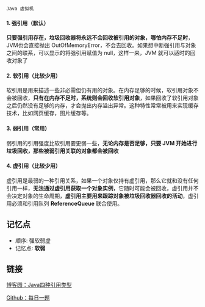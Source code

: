 `Java 虚拟机`

#### 1. 强引用（默认）

**只要强引用存在，垃圾回收器将永远不会回收被引用的对象，哪怕内存不足时**，JVM也会直接抛出 OutOfMemoryError，不会去回收。如果想中断强引用与对象之间的联系，可以显示的将强引用赋值为 null，这样一来，JVM 就可以适时的回收对象了

#### 2. 软引用（比较少用）
软引用是用来描述一些非必需但仍有用的对象。在内存足够的时候，软引用对象不会被回收，**只有在内存不足时，系统则会回收软引用对象**，如果回收了软引用对象之后仍然没有足够的内存，才会抛出内存溢出异常。这种特性常常被用来实现缓存技术，比如网页缓存，图片缓存等。

#### 3. 弱引用（常用）
弱引用的引用强度比软引用要更弱一些，**无论内存是否足够，只要 JVM 开始进行垃圾回收，那些被弱引用关联的对象都会被回收**

#### 4. 虚引用（比较少用）
虚引用是最弱的一种引用关系，如果一个对象仅持有虚引用，那么它就和没有任何引用一样，**无法通过虚引用获取一个对象实例**，它随时可能会被回收，虚引用并不会决定对象的生命周期，**虚引用主要用来跟踪对象被垃圾回收器回收的活动**，虚引用必须和引用队列 **ReferenceQueue** 联合使用。

## 记忆点

* 顺序: 强软弱虚
* 记忆点: **软弱**

## 链接

[博客园：Java四种引用类型](https://www.cnblogs.com/liyutian/p/9690974.html)

[Github：每日一题](https://github.com/Moosphan/Android-Daily-Interview/issues/27)